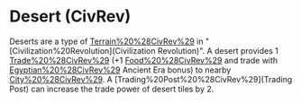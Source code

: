 # Desert (CivRev)

Deserts are a type of [Terrain%20%28CivRev%29](terrain) in "[Civilization%20Revolution](Civilization Revolution)".
A desert provides 1 [Trade%20%28CivRev%29](trade) (+1 [Food%20%28CivRev%29](food) and trade with [Egyptian%20%28CivRev%29](Egypt's) Ancient Era bonus) to nearby [City%20%28CivRev%29](cities). A [Trading%20Post%20%28CivRev%29](Trading Post) can increase the trade power of desert tiles by 2.